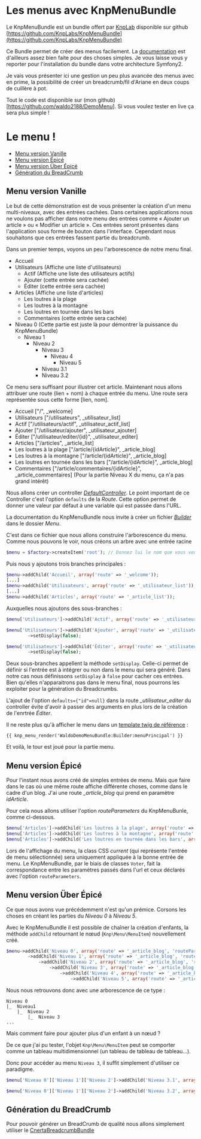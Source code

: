 Les menus avec KnpMenuBundle
============================

Le KnpMenuBundle est un bundle offert par [KnpLab](http://knplabs.com/) disponible sur github [https://github.com/KnpLabs/KnpMenuBundle](https://github.com/KnpLabs/KnpMenuBundle)

Ce Bundle permet de créer des menus facilement. La [documentation](https://github.com/KnpLabs/KnpMenuBundle/blob/master/Resources/doc/index.md) est d'ailleurs assez bien faite pour des choses simples. Je vous laisse vous y reporter pour l'installation du bundle dans votre architecture Symfony2.

Je vais vous présenter ici une gestion un peu plus avancée des menus avec en prime, la possibilité de créer un breadcrumb/fil d'Ariane en deux coups de cuillère à pot.

Tout le code est disponible sur (mon github)[https://github.com/waldo2188/DemoMenu]. Si vous voulez tester en live ça sera plus simple !

Le menu !
=========

- [Menu version Vanille](#menu-version-vanille)
- [Menu version Épicé](#menu-version-epice)
- [Menu version Über Épicé](#menu-version-uber-epice)
- [Génération du BreadCrumb](#generation-du-breadcrumb)


<a name="menu-version-vanille"></a>Menu version Vanille
--------------------

Le but de cette démonstration est de vous présenter la création d'un menu multi-niveaux, avec des entrées cachées. Dans certaines applications nous ne voulons pas afficher dans notre menu des entrées comme « Ajouter un article » ou « Modifier un article ». Ces entrées seront présentes dans l'application sous forme de bouton dans l'interface. Cependant nous souhaitons que ces entrées fassent partie du breadcrumb.

Dans un premier temps, voyons un peu l'arborescence de notre menu final.

- Accueil
- Utilisateurs (Affiche une liste d'utilisateurs)
	- Actif (Affiche une liste des utilisateurs actifs)
	- Ajouter (cette entrée sera cachée)
	- Éditer (cette entrée sera cachée)
- Articles (Affiche une liste d'articles)
	- Les loutres à la plage
	- Les loutres à la montagne
	- Les loutres en tournée dans les bars
	- Commentaires (cette entrée sera cachée)
- Niveau 0 (Cette partie est juste là pour démontrer la puissance du KnpMenuBundle)
	- Niveau 1
		- Niveau 2
			- Niveau 3
				- Niveau 4
					- Niveau 5
			- Niveau 3.1
			- Niveau 3.2

Ce menu sera suffisant pour illustrer cet article.
Maintenant nous allons attribuer une route (lien + nom) à chaque entrée du menu. Une route sera représentée sous cette forme [lien, nom].

- Accueil ["/", _welcome]
- Utilisateurs ["/utilisateurs", _utilisateur_list]
- Actif ["/utilisateurs/actif", _utilisateur_actif_list]
- Ajouter ["/utilisateur/ajouter", _utilisateur_ajouter]
- Éditer ["/utilisateur/editer/{id}", _utilisateur_editer]
- Articles ["/articles", _article_list]
- Les loutres à la plage ["/article/{idArticle}", _article_blog]
- Les loutres à la montagne ["/article/{idArticle}", _article_blog]
- Les loutres en tournée dans les bars ["/article/{idArticle}", _article_blog]
- Commentaires ["/article/commentaires/{idArticle}", _article_commentaires]
(Pour la partie Niveau X du menu, ça n'a pas grand intérêt)


Nous allons créer un controller [*DefaultController*](https://github.com/waldo2188/DemoMenu/blob/master/src/Waldo/DemoMenuBundle/Controller/DefaultController.php).
Le point important de ce Controller c'est l'option `defaults` de la *Route*. Cette option permet de donner une valeur par défaut à une variable qui est passée dans l'URL.

La documentation du KnpMenuBundle nous invite à créer un fichier [*Builder*](https://github.com/waldo2188/DemoMenu/blob/master/src/Waldo/DemoMenuBundle/Menu/Builder.php) dans le dossier *Menu*.

C'est dans ce fichier que nous allons construire l'arborescence du menu.
Comme nous pouvons le voir, nous créons un arbre avec une entrée racine
```php
$menu = $factory->createItem('root'); // Donnez lui le nom que vous voulez.
```

Puis nous y ajoutons trois branches principales :
```php
$menu->addChild('Accueil', array('route' => '_welcome'));
[...]
$menu->addChild('Utilisateurs', array('route' => '_utilisateur_list'));
[...]
$menu->addChild('Articles', array('route' => '_article_list'));
```

Auxquelles nous ajoutons des sous-branches :
```php
$menu['Utilisateurs']->addChild('Actif', array('route' => '_utilisateur_actif_list'));

$menu['Utilisateurs']->addChild('Ajouter', array('route' => '_utilisateur_ajouter'))
        ->setDisplay(false);

$menu['Utilisateurs']->addChild('Éditer', array('route' => '_utilisateur_editer'))
        ->setDisplay(false);
```
Deux sous-branches appellent la méthode `setDisplay`. Celle-ci permet de définir si l'entrée est à intégrer ou non dans le menu qui sera généré.
Dans notre cas nous définissons `setDisplay` à `false` pour cacher ces entrées. Bien qu'elles n'apparaitrons pas dans le menu final, nous pourrons les exploiter pour la génération du Breadcrumbs.

L'ajout de l'option ``defaults={"id"=null}`` dans la route *_utilisateur_editer* du controller évite d'avoir à passer des arguments en plus lors de la création de l'enrtrée *Éditer*.

Il ne reste plus qu'à afficher le menu dans un [template twig de référence](https://github.com/waldo2188/DemoMenu/blob/master/src/Waldo/DemoMenuBundle/Resources/views/base.html.twig) :
```twig
{{ knp_menu_render('WaldoDemoMenuBundle:Builder:menuPrincipal') }}
```
Et voilà, le tour est joué pour la partie menu.

<a name="menu-version-epice"></a>Menu version Épicé
------------------
Pour l'instant nous avons créé de simples entrées de menu. Mais que faire dans le cas où une même route affiche différente choses, comme dans le cadre d'un blog. J'ai une route *_article_blog* qui prend en paramètre *idArticle*.

Pour cela nous allons utiliser l'option *routeParameters* du KnpMenuBunle, comme ci-dessous.

```php
$menu['Articles']->addChild('Les loutres à la plage', array('route' => '_article_blog', 'routeParameters' => array('idArticle' => 'loutre-plage')));
$menu['Articles']->addChild('Les loutres à la montagne', array('route' => '_article_blog', 'routeParameters' => array('idArticle' => 'loutre-montagne')));
$menu['Articles']->addChild('Les loutres en tournée dans les bars', array('route' => '_article_blog', 'routeParameters' => array('idArticle' => 'loutre-a-bierre')));
```

Lors de l'affichage du menu, la class CSS *current* (qui représente l'entrée de menu sélectionnée) sera uniquement appliquée à la bonne entrée de menu.
Le KnpMenuBundle, par le biais de classes ``Voter``, fait la correspondance entre les paramètres passés dans l'url et ceux déclarés avec l'option ``routeParameters``.



<a name="menu-version-uber-epice"></a>Menu version Über Épicé
-----------------------
Ce que nous avons vue précédemment n'est qu'un prémice. Corsons les choses en créant les parties du *Niveau 0* à *Niveau 5*.

Avec le KnpMenuBundle il est possible de chaîner la création d'enfants,
la méthode ``addChild`` retournant le nœud (``Knp\Menu\MenuItem``) nouvellement créé.

```php
$menu->addChild('Niveau 0', array('route' => '_article_blog', 'routeParameters' => array('idArticle' => 'niveau-0')))
        ->addChild('Niveau 1', array('route' => '_article_blog', 'routeParameters' => array('idArticle' => 'niveau-1')))
            ->addChild('Niveau 2', array('route' => '_article_blog', 'routeParameters' => array('idArticle' => 'niveau-2')))
                ->addChild('Niveau 3', array('route' => '_article_blog', 'routeParameters' => array('idArticle' => 'niveau-3')))
                    ->addChild('Niveau 4', array('route' => '_article_blog', 'routeParameters' => array('idArticle' => 'niveau-4')))
                        ->addChild('Niveau 5', array('route' => '_article_blog', 'routeParameters' => array('idArticle' => 'niveau-5')));
```

Nous nous retrouvons donc avec une arborescence de ce type :
```
Niveau 0
|_  Niveau1
    |_  Niveau 2
        |_  Niveau 3
...
```

Mais comment faire pour ajouter plus d'un enfant à un nœud ?

De ce que j'ai pu tester, l'objet ``Knp\Menu\MenuItem`` peut se comporter comme un tableau multidimensionnel (un tableau de tableau de tableau...).

Donc pour accéder au menu ``Niveau 3``, il suffit simplement d'utiliser ce paradigme.

```php
$menu['Niveau 0']['Niveau 1']['Niveau 2']->addChild('Niveau 3.1', array('route' => '_article_blog', 'routeParameters' => array('idArticle' => 'niveau-3-1')));

$menu['Niveau 0']['Niveau 1']['Niveau 2']->addChild('Niveau 3.2', array('route' => '_article_blog', 'routeParameters' => array('idArticle' => 'niveau-3-2')));
```


<a name="generation-du-breadcrumb"></a>Génération du BreadCrumb
-------------------------
Pour pouvoir générer un BreadCrumb de qualité nous allons simplement utiliser
le [CnertaBreadcrumbBundle](https://github.com/AgrosupDijon-Eduter/BreadcrumbBundle)

